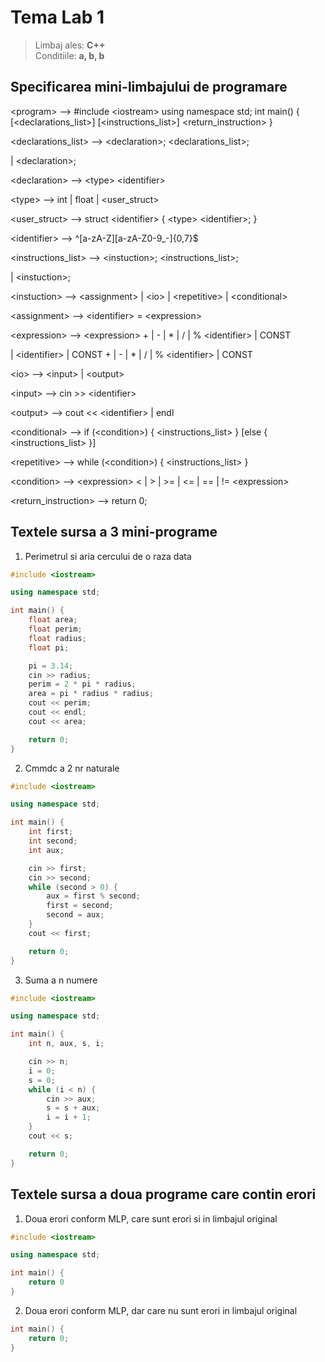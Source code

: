 # Tema Lab 1

> Limbaj ales: **C++**  
> Conditiile: **a, b, b**

## Specificarea mini-limbajului de programare

\<program> --> #include \<iostream> using namespace std; int main() { [<declarations_list>] [\<instructions_list>] \<return_instruction> }

\<declarations_list> --> \<declaration>; \<declarations_list>;

 | \<declaration>;

\<declaration> --> \<type> \<identifier>

\<type> --> int | float | \<user_struct>

\<user_struct> --> struct \<identifier> { \<type> \<identifier>; }

\<identifier> --> ^[a-zA-Z][a-zA-Z0-9_-]{0,7}$

\<instructions_list> --> \<instuction>; \<instructions_list>;

 | \<instuction>;

\<instuction> --> \<assignment> | \<io> | \<repetitive> | \<conditional>

\<assignment> --> \<identifier> = \<expression>

\<expression> --> \<expression> + | - | * | / | % \<identifier> | CONST

 | \<identifier> | CONST + | - | * | / | % \<identifier> | CONST

\<io> --> \<input> | \<output>

\<input> --> cin >> \<identifier>

\<output> --> cout << \<identifier> | endl

\<conditional> --> if (\<condition>) { \<instructions_list> } [else { \<instructions_list> }]

\<repetitive> --> while (\<condition>) { \<instructions_list> }

\<condition> --> \<expression> < | > | >= | <= | == | != \<expression>

\<return_instruction> --> return 0;

## Textele sursa a 3 mini-programe

1. Perimetrul si aria cercului de o raza data

```cpp
#include <iostream>

using namespace std;

int main() {
    float area;
    float perim;
    float radius;
    float pi;

    pi = 3.14;
    cin >> radius;
    perim = 2 * pi * radius;
    area = pi * radius * radius;
    cout << perim;
    cout << endl;
    cout << area;

    return 0;
}
```

2. Cmmdc a 2 nr naturale

```cpp
#include <iostream>

using namespace std;

int main() {
    int first;
    int second;
    int aux;

    cin >> first;
    cin >> second;
    while (second > 0) {
        aux = first % second;
        first = second;
        second = aux;
    }
    cout << first;

    return 0;
}
```

3. Suma a n numere

```cpp
#include <iostream>

using namespace std;

int main() {
    int n, aux, s, i;

    cin >> n;
    i = 0;
    s = 0;
    while (i < n) {
        cin >> aux;
        s = s + aux;
        i = i + 1;
    }
    cout << s;

    return 0;
}
```

## Textele sursa a doua programe care contin erori

1. Doua erori conform MLP, care sunt erori si in limbajul original

```cpp
#include <iostream>

using namespace std;

int main() {
    return 0
}
```

2. Doua erori conform MLP, dar care nu sunt erori in limbajul original

```cpp
int main() {
    return 0;
}
```

